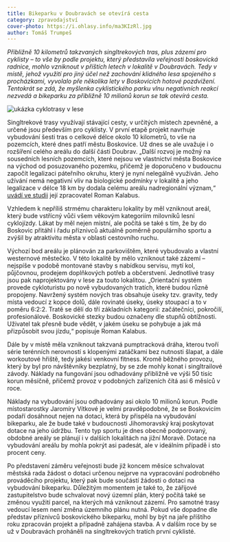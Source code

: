 ```yaml
---
title: Bikeparku v Doubravách se otevírá cesta
category: zpravodajství
cover-photo: https://i.ohlasy.info/ma3KIzRl.jpg
author: Tomáš Trumpeš
---
```


*Přibližně 10 kilometrů takzvaných singltrekových tras, plus zázemí pro cyklisty – to vše by podle projektu, který představila veřejnosti boskovická radnice, mohlo vzniknout v příštích letech v lokalitě v Doubravách. Tedy v místě, jehož využití pro jiný účel než zachování klidného lesa spojeného s procházkami, vyvolalo pře několika lety v Boskovicích hotové pozdvižení. Tentokrát se zdá, že myšlenka cyklistického parku vlnu negativních reakcí nezvedá a bikeparku za přibližně 10 milionů korun se tak otevírá cesta.*

<img src="https://i.ohlasy.info/ma3KIzR.jpg" alt="ukázka cyklotrasy v lese" class="img-responsive" data-author="ze studie proveditelnosti">

Singltrekové trasy využívají stávající cesty, v určitých místech zpevněné, a určené jsou především pro cyklisty. V první etapě projekt navrhuje vybudování šesti tras o celkové délce okolo 10 kilometrů, to vše na pozemcích, které dnes patří městu Boskovice. Už dnes se ale uvažuje i o rozšíření celého areálu do další části Doubrav. „Další rozvoj je možný na sousedních lesních pozemcích, které nejsou ve vlastnictví města Boskovice na východ od posuzovaného pozemku, přičemž je doporučeno v budoucnu započít legalizaci páteřního okruhu, který je nyní nelegálně využíván. Jeho užívání nemá negativní vliv na biologické podmínky v lokalitě a jeho legalizace v délce 18 km by dodala celému areálu nadregionální význam,“ [uvádí ve studii](http://data.ohlasy.info/bikepark+studie.pdf) její zpracovatel Roman Kalabus.

Vzhledem k nepříliš strmému charakteru lokality by měl vzniknout areál, který bude vstřícný vůči všem věkovým kategoriím milovníků lesní cyklojízdy. Lákat by měl nejen místní, ale počítá se také s tím, že by do Boskovic přitáhl i řadu příznivců aktuálně poměrně populárního sportu a zvýšil by atraktivitu města v oblasti cestovního ruchu.

Výchozí bod areálu je plánován za parkovištěm, které vybudovalo a vlastní westernové městečko. V této lokalitě by mělo vzniknout také zázemí – nejspíše v podobě montované stavby s nabídkou servisu, mytí kol, půjčovnou, prodejem doplňkových potřeb a občerstvení. Jednotlivé trasy jsou pak naprojektovány v lese za touto lokalitou. „Orientační systém provede cykloturistu po nově vybudovaných tratích, které budou různě propojeny. Navržený systém nových tras obsahuje úseky tzv. gravity, tedy místa vedoucí z kopce dolů, dále rovinaté úseky, úseky stoupací a to v poměru 6:2:2. Tratě se dělí do tří základních kategorií:  začátečníci, pokročilí, profesionálové. Boskovické stezky budou označeny dle stupňů obtížnosti. Uživatel tak přesně bude vědět, v jakém úseku se pohybuje a jak má přizpůsobit svou jízdu,“ popisuje Roman Kalabus.

Dále by v místě měla vzniknout takzvaná pumptracková dráha, kterou tvoří série terénních nerovností s klopenými zatáčkami bez nutnosti šlapat, a dále workoutové hřiště, tedy jakési venkovní fitness. Kromě běžného provozu, který by byl pro návštěvníky bezplatný, by se zde mohly konat i singltrailové závody. Náklady na fungování jsou odhadovány přibližně ve výši 50 tisíc korun měsíčně, přičemž provoz v podobných zařízeních čítá asi 6 měsíců v roce.

Náklady na vybudování jsou odhadovány asi okolo 10 milionů korun. Podle místostarostky Jaromíry Vítkové je velmi pravděpodobné, že se Boskovicím podaří dosáhnout nejen na dotaci, která by přispěla na vybudování bikeparku, ale že bude také v budoucnosti Jihomoravský kraj poskytovat dotace na jeho údržbu. Tento typ sportu je dnes obecně podporovaný, obdobné areály se plánují i v dalších lokalitách na jižní Moravě. Dotace na vybudování areálu by mohla pokrýt asi padesát, ale v ideálním případě i sto procent ceny.

Po představení záměru veřejnosti bude již koncem měsíce schvalovat městská rada žádost o dotaci určenou nejprve na vypracování podrobného prováděcího projektu, který pak bude součástí žádosti o dotaci na vybudování bikeparku. Důležitým momentem je také to, že zářijové zastupitelstvo bude schvalovat nový územní plán, který počítá také se změnou využití parcel, na kterých má vzniknout zázemí. Pro samotné trasy vedoucí lesem není změna územního plánu nutná. Pokud vše dopadne dle představ příznivců boskovického bikeparku, mohl by být na jaře příštího roku zpracován projekt a případně zahájena stavba. A v dalším roce by se už v Doubravách proháněli na singltrekových tratích první cyklisté.
